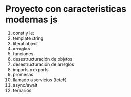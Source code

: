 # Proyecto con caracteristicas modernas js

1. const y let
2. template string
3. literal object
4. arreglos
5. funciones
6. desestructuración de objetos
7. desestructuración de arreglos
8. imports y exports
9. promesas
10. llamado a servicios (fetch)
11. async/await
12. ternarios
